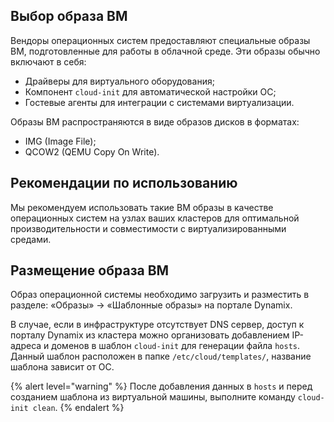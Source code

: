## Выбор образа ВМ
Вендоры операционных систем предоставляют специальные образы ВМ, подготовленные для работы в облачной среде. Эти образы обычно включают в себя:
 - Драйверы для виртуального оборудования;
 - Компонент `cloud-init` для автоматической настройки ОС;
 - Гостевые агенты для интеграции с системами виртуализации.

Образы ВМ распространяются в виде образов дисков в форматах:
 - IMG (Image File);
 - QCOW2 (QEMU Copy On Write).

## Рекомендации по использованию
Мы рекомендуем использовать такие ВМ образы в качестве операционных систем на узлах ваших кластеров для оптимальной производительности и совместимости с виртуализированными средами.

## Размещение образа ВМ
Образ операционной системы необходимо загрузить и разместить в разделе: «Образы» → «Шаблонные образы» на портале Dynamix.

В случае, если в инфраструктуре отсутствует DNS сервер, доступ к порталу Dynamix из кластера можно организовать добавлением IP-адреса и доменов в шаблон `cloud-init` для генерации файла `hosts`.
Данный шаблон расположен в папке `/etc/cloud/templates/`, название шаблона зависит от ОС.

{% alert level="warning" %}
После добавления данных в `hosts` и перед созданием шаблона из виртуальной машины, выполните команду `cloud-init clean`.
{% endalert %}
